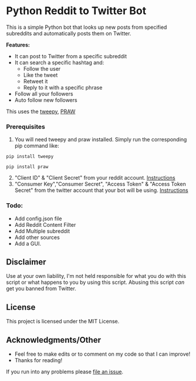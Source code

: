 # Python Reddit to Twitter Bot

This is a simple Python bot that looks up new posts from specified subreddits and automatically posts them on Twitter. 


**Features:**

* It can post to Twitter from a specific subreddit
* It can search a specific hashtag and:
  * Follow the user
  * Like the tweet
  * Retweet it
  * Reply to it with a specific phrase
* Follow all your followers
* Auto follow new followers


This uses the [tweepy](https://github.com/tweepy/tweepy), [PRAW](https://praw.readthedocs.io/en/latest/)

### Prerequisites

1. You will need tweepy and praw installed. Simply run the corresponding pip command like: 

`pip install tweepy`

`pip install praw`

2. "Client ID" & "Client Secret" from your reddit account. [Instructions](https://github.com/reddit-archive/reddit/wiki/OAuth2)
3. "Consumer Key","Consumer Secret", "Access Token" & "Access Token Secret" from the twitter account that your bot will be using. [Instructions](https://developer.twitter.com/en/docs/basics/authentication/guides/access-tokens.html)

### Todo:

* Add config.json file
* Add Reddit Content Filter
* Add Multiple subreddit
* Add other sources
* Add a GUI.

## Disclaimer

Use at your own liability, I'm not held responsible for what you do with this script or what happens to you by using this script. Abusing this script *can* get you banned from Twitter.

## License

This project is licensed under the MIT License.

## Acknowledgments/Other

* Feel free to make edits or to comment on my code so that I can improve!
* Thanks for reading!

If you run into any problems please [file an issue](https://github.com/Keinta15/Python-Reddit-to-Twitter-Bot/issues).


